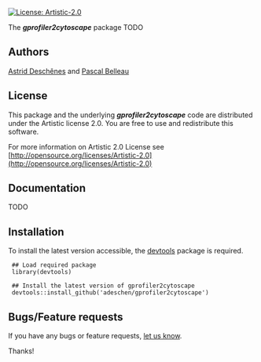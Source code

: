 <!-- badges: start -->
[![License: Artistic-2.0](https://img.shields.io/badge/License-Artistic%202.0-0298c3.svg)](https://opensource.org/licenses/Artistic-2.0)
<!-- badges: end -->


The **_gprofiler2cytoscape_** package TODO

## Authors ##

[Astrid Desch&ecirc;nes](http://ca.linkedin.com/in/astriddeschenes "Astrid Desch&ecirc;nes") and
[Pascal Belleau](http://ca.linkedin.com/in/pascalbelleau "Pascal Belleau")


## License ##

This package and the underlying **_gprofiler2cytoscape_** code are distributed under 
the Artistic license 2.0. You are free to use and redistribute this software. 

For more information on Artistic 2.0 License see
[http://opensource.org/licenses/Artistic-2.0](http://opensource.org/licenses/Artistic-2.0)

## Documentation ##

TODO

## Installation ##

To install the latest version accessible, the  [devtools](https://cran.r-project.org/web/packages/devtools/index.html) 
package is required.

     ## Load required package
     library(devtools)

     ## Install the latest version of gprofiler2cytoscape
     devtools::install_github('adeschen/gprofiler2cytoscape')

## Bugs/Feature requests ##

If you have any bugs or feature requests, 
[let us know](https://github.com/adeschen/gprofiler2cytoscape/issues). 

Thanks!
